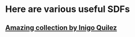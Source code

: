 # Here are various useful SDFs
## [Amazing collection by Inigo Quilez](https://iquilezles.org/articles/distfunctions/)